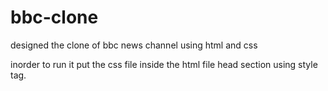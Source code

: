 # bbc-clone
designed the clone of bbc news channel using html and css

inorder to run it put the css file inside the html file head section using style tag.
